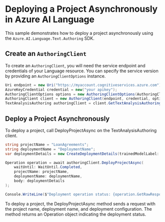 # Deploying a Project Asynchronously in Azure AI Language

This sample demonstrates how to deploy a project asynchronously using the `Azure.AI.Language.Text.Authoring` SDK.

## Create an `AuthoringClient`

To create an `AuthoringClient`, you will need the service endpoint and credentials of your Language resource. You can specify the service version by providing an `AuthoringClientOptions` instance.

```C# Snippet:CreateAuthoringClientForSpecificApiVersion
Uri endpoint = new Uri("https://myaccount.cognitiveservices.azure.com");
AzureKeyCredential credential = new("your apikey");
AuthoringClientOptions options = new AuthoringClientOptions(AuthoringClientOptions.ServiceVersion.V2024_11_15_Preview);
AuthoringClient client = new AuthoringClient(endpoint, credential, options);
TextAnalysisAuthoring authoringClient = client.GetTextAnalysisAuthoringClient();
```

## Deploy a Project Asynchronously

To deploy a project, call DeployProjectAsync on the TextAnalysisAuthoring client.

```C# Snippet:Sample10_TextAuthoring_DeployProjectAsync
string projectName = "LoanAgreements";
string deploymentName = "DeploymentName";
var deploymentDetails = new CreateDeploymentDetails(trainedModelLabel: "29886710a2ae49259d62cffca977db66");

Operation operation = await authoringClient.DeployProjectAsync(
    waitUntil: WaitUntil.Completed,
    projectName: projectName,
    deploymentName: deploymentName,
    body: deploymentDetails
);

Console.WriteLine($"Deployment operation status: {operation.GetRawResponse().Status}");
```

To deploy a project, the DeployProjectAsync method sends a request with the project name, deployment name, and deployment configuration. The method returns an Operation object indicating the deployment status.
